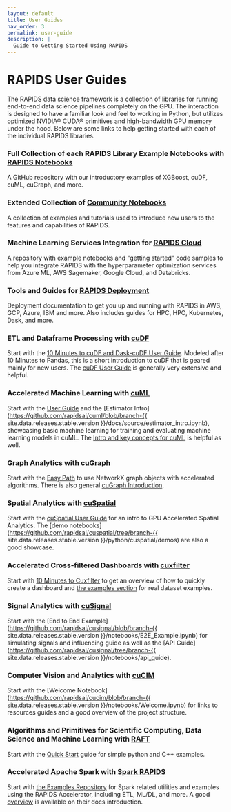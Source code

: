 ```yaml
---
layout: default
title: User Guides
nav_order: 3
permalink: user-guide
description: |
  Guide to Getting Started Using RAPIDS
---
```


# RAPIDS User Guides

The RAPIDS data science framework is a collection of libraries for running end-to-end data science pipelines completely on the GPU. The interaction is designed to have a familiar look and feel to working in Python, but utilizes optimized NVIDIA® CUDA® primitives and high-bandwidth GPU memory under the hood. Below are some links to help getting started with each of the individual RAPIDS libraries.


### <i class="fa-light fa-notebook"></i> Full Collection of each RAPIDS Library Example Notebooks with [RAPIDS Notebooks](https://github.com/rapidsai/notebooks)
A GitHub repository with our introductory examples of XGBoost, cuDF, cuML, cuGraph, and more.


###  <i class="fa-light fa-notebook"></i> Extended Collection of [Community Notebooks](https://github.com/rapidsai-community/notebooks-contrib)
A collection of examples and tutorials used to introduce new users to the features and capabilities of RAPIDS.


### <i class="fa-light fa-cloud"></i> Machine Learning Services Integration for [RAPIDS Cloud](https://github.com/rapidsai/cloud-ml-examples)
A repository with example notebooks and "getting started" code samples to help you integrate RAPIDS with the hyperparameter optimization services from Azure ML, AWS Sagemaker, Google Cloud, and Databricks.


### <i class="fa-light fa-screwdriver-wrench"></i> Tools and Guides for [RAPIDS Deployment](/deployment/stable/)
Deployment documentation to get you up and running with RAPIDS in AWS, GCP, Azure, IBM and more. Also includes guides for HPC, HPO, Kubernetes, Dask, and more.

### <i class="fa-sharp fa-solid fa-database"></i> ETL and Dataframe Processing with [cuDF](https://github.com/rapidsai/cudf)
Start with the [10 Minutes to cuDF and Dask-cuDF User Guide](/api/cudf/stable/user_guide/10min/). Modeled after 10 Minutes to Pandas, this is a short introduction to cuDF that is geared mainly for new users. The [cuDF User Guide](/api/cudf/stable/user_guide/index/) is generally very extensive and helpful.


### <i class="fa-light fa-list-tree"></i> Accelerated Machine Learning with [cuML](https://github.com/rapidsai/cuml)
Start with the [User Guide](/api/cuml/stable/user_guide/) and the [Estimator Intro](https://github.com/rapidsai/cuml/blob/branch-{{ site.data.releases.stable.version }}/docs/source/estimator_intro.ipynb), showcasing basic machine learning for training and evaluating machine learning models in cuML. The [Intro and key concepts for cuML](/api/cuml/stable/cuml_intro/) is helpful as well.


### <i class="fa-light fa-chart-network"></i> Graph Analytics with [cuGraph](https://github.com/rapidsai/cugraph)
Start with the [Easy Path](/api/cugraph/stable/basics/nx_transition/#easy-path-use-networkx-graph-objects-accelerated-algorithms) to use NetworkX graph objects with accelerated algorithms. There is also general [cuGraph Introduction](/api/cugraph/stable/basics/cugraph_intro/).


### <i class="fa-light fa-location-crosshairs"></i> Spatial Analytics with [cuSpatial](https://github.com/rapidsai/cuspatial)
Start with the [cuSpatial User Guide](/api/cuspatial/stable/user_guide/cuspatial_api_examples/) for an intro to GPU Accelerated Spatial Analytics. The [demo notebooks](https://github.com/rapidsai/cuspatial/tree/branch-{{ site.data.releases.stable.version }}/python/cuspatial/demos) are also a good showcase.


### <i class="fa-light fa-chart-scatter-bubble"></i> Accelerated Cross-filtered Dashboards with [cuxfilter](https://github.com/rapidsai/cuxfilter)
Start with [10 Minutes to Cuxfilter](/api/cuxfilter/stable/10_minutes_to_cuxfilter/) to get an overview of how to quickly create a dashboard and [the examples section](/api/cuxfilter/stable/examples/examples/) for real dataset examples.


### <i class="fa-regular fa-signal-stream"></i> Signal Analytics with [cuSignal](https://github.com/rapidsai/cusignal)
Start with the [End to End Example](https://github.com/rapidsai/cusignal/blob/branch-{{ site.data.releases.stable.version }}/notebooks/E2E_Example.ipynb) for simulating signals and influencing guide as well as the [API Guide](https://github.com/rapidsai/cusignal/tree/branch-{{ site.data.releases.stable.version }}/notebooks/api_guide).


### <i class="fa-light fa-images"></i> Computer Vision and Analytics with [cuCIM](https://github.com/rapidsai/cucim)
Start with the [Welcome Notebook](https://github.com/rapidsai/cucim/blob/branch-{{ site.data.releases.stable.version }}/notebooks/Welcome.ipynb) for links to resources guides and a good overview of the project structure.


### <i class="fa-light fa-file-binary"></i> Algorithms and Primitives for Scientific Computing, Data Science and Machine Learning with [RAFT](https://github.com/rapidsai/raft)
Start with the [Quick Start](/api/raft/stable/quick_start/) guide for simple python and C++ examples.


### <i class="fa-light fa-bolt"></i> Accelerated Apache Spark with [Spark RAPIDS](https://nvidia.github.io/spark-rapids/)
Start with [the Examples Repository](https://github.com/NVIDIA/spark-rapids-examples) for Spark related utilities and examples using the RAPIDS Accelerator, including ETL, ML/DL, and more. A good [overview](https://nvidia.github.io/spark-rapids/) is available on their docs introduction.
